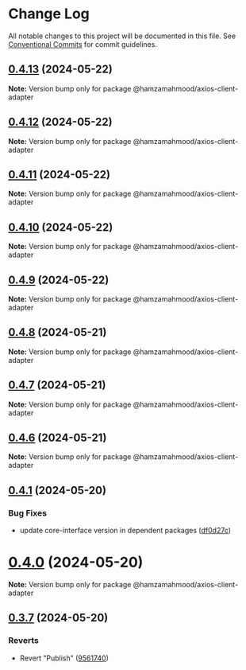 # Change Log

All notable changes to this project will be documented in this file.
See [Conventional Commits](https://conventionalcommits.org) for commit guidelines.

## [0.4.13](https://github.com/apimatic/apimatic-js-runtime/compare/@hamzamahmood/axios-client-adapter@0.4.12...@hamzamahmood/axios-client-adapter@0.4.13) (2024-05-22)

**Note:** Version bump only for package @hamzamahmood/axios-client-adapter

## [0.4.12](https://github.com/apimatic/apimatic-js-runtime/compare/@hamzamahmood/axios-client-adapter@0.4.11...@hamzamahmood/axios-client-adapter@0.4.12) (2024-05-22)

**Note:** Version bump only for package @hamzamahmood/axios-client-adapter

## [0.4.11](https://github.com/apimatic/apimatic-js-runtime/compare/@hamzamahmood/axios-client-adapter@0.4.10...@hamzamahmood/axios-client-adapter@0.4.11) (2024-05-22)

**Note:** Version bump only for package @hamzamahmood/axios-client-adapter

## [0.4.10](https://github.com/apimatic/apimatic-js-runtime/compare/@hamzamahmood/axios-client-adapter@0.4.8...@hamzamahmood/axios-client-adapter@0.4.10) (2024-05-22)

**Note:** Version bump only for package @hamzamahmood/axios-client-adapter

## [0.4.9](https://github.com/apimatic/apimatic-js-runtime/compare/@hamzamahmood/axios-client-adapter@0.4.8...@hamzamahmood/axios-client-adapter@0.4.9) (2024-05-22)

**Note:** Version bump only for package @hamzamahmood/axios-client-adapter

## [0.4.8](https://github.com/apimatic/apimatic-js-runtime/compare/@hamzamahmood/axios-client-adapter@0.4.7...@hamzamahmood/axios-client-adapter@0.4.8) (2024-05-21)

**Note:** Version bump only for package @hamzamahmood/axios-client-adapter

## [0.4.7](https://github.com/apimatic/apimatic-js-runtime/compare/@hamzamahmood/axios-client-adapter@0.4.1...@hamzamahmood/axios-client-adapter@0.4.7) (2024-05-21)

**Note:** Version bump only for package @hamzamahmood/axios-client-adapter

## [0.4.6](https://github.com/apimatic/apimatic-js-runtime/compare/@hamzamahmood/axios-client-adapter@0.4.1...@hamzamahmood/axios-client-adapter@0.4.6) (2024-05-21)

**Note:** Version bump only for package @hamzamahmood/axios-client-adapter

## [0.4.1](https://github.com/apimatic/apimatic-js-runtime/compare/@hamzamahmood/axios-client-adapter@0.4.0...@hamzamahmood/axios-client-adapter@0.4.1) (2024-05-20)

### Bug Fixes

- update core-interface version in dependent packages ([df0d27c](https://github.com/apimatic/apimatic-js-runtime/commit/df0d27ca0242a0294c4501defb125c3ff6312347))

# [0.4.0](https://github.com/apimatic/apimatic-js-runtime/compare/@hamzamahmood/axios-client-adapter@0.3.7...@hamzamahmood/axios-client-adapter@0.4.0) (2024-05-20)

**Note:** Version bump only for package @hamzamahmood/axios-client-adapter

## [0.3.7](https://github.com/apimatic/apimatic-js-runtime/compare/@hamzamahmood/axios-client-adapter@0.3.6...@hamzamahmood/axios-client-adapter@0.3.7) (2024-05-20)

### Reverts

- Revert "Publish" ([9561740](https://github.com/apimatic/apimatic-js-runtime/commit/956174084b496d262d54256efd23ccdc19dfe0fe))
